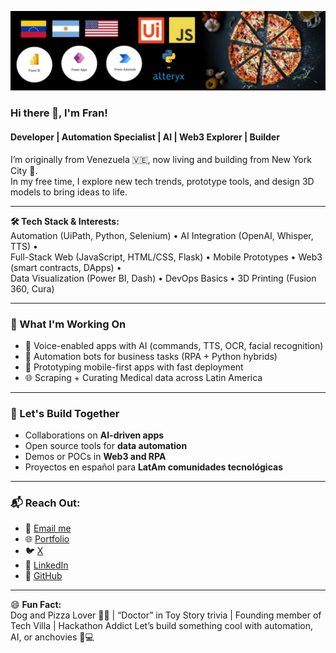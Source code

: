 ![Banner](Banner.png)

### Hi there 👋, I'm Fran!
#### Developer | Automation Specialist | AI | Web3 Explorer | Builder

I’m originally from Venezuela 🇻🇪, now living and building from New York City 🗽.  
In my free time, I explore new tech trends, prototype tools, and design 3D models to bring ideas to life.

---

**🛠️ Tech Stack & Interests:**  
Automation (UiPath, Python, Selenium) • AI Integration (OpenAI, Whisper, TTS) •  
Full-Stack Web (JavaScript, HTML/CSS, Flask) • Mobile Prototypes • Web3 (smart contracts, DApps) •  
Data Visualization (Power BI, Dash) • DevOps Basics • 3D Printing (Fusion 360, Cura)

---

### 🚀 What I'm Working On
- 🧠 Voice-enabled apps with AI (commands, TTS, OCR, facial recognition)
- 🤖 Automation bots for business tasks (RPA + Python hybrids)
- 📱 Prototyping mobile-first apps with fast deployment
- 🌐 Scraping + Curating Medical data across Latin America

---

### 👯 Let's Build Together
- Collaborations on **AI-driven apps**  
- Open source tools for **data automation**  
- Demos or POCs in **Web3 and RPA**  
- Proyectos en español para **LatAm comunidades tecnológicas**

---

### 📬 Reach Out:
- 📧 [Email me](mailto:franciscovillahermosa@gmail.com)
- 🌐 [Portfolio](https://techvilla.nicepage.io/)
- 🐦 [X](https://x.com/franbucho)
- 💼 [LinkedIn](https://www.linkedin.com/in/fjvilla/)
- 🐙 [GitHub](https://github.com/franbucho)

---

😄 **Fun Fact:**  
Dog and Pizza Lover 🐶🍕 | “Doctor” in Toy Story trivia | Founding member of Tech Villa | Hackathon Addict 
Let’s build something cool with automation, AI, or anchovies 🍕💻



